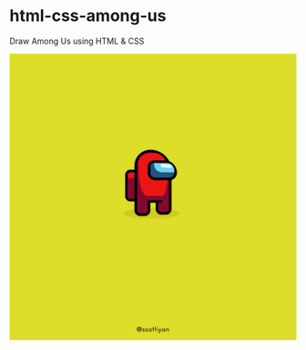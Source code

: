 # html-css-among-us
 Draw Among Us using HTML & CSS

 ![Preview Image](https://github.com/sattexe/html-css-among-us/blob/main/Preview.jpg?raw=true)
